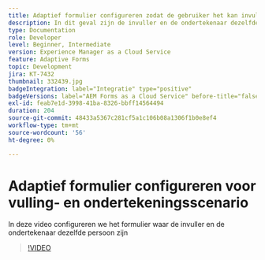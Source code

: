 ```yaml
---
title: Adaptief formulier configureren zodat de gebruiker het kan invullen en ondertekenen
description: In dit geval zijn de invuller en de ondertekenaar dezelfde persoon.
type: Documentation
role: Developer
level: Beginner, Intermediate
version: Experience Manager as a Cloud Service
feature: Adaptive Forms
topic: Development
jira: KT-7432
thumbnail: 332439.jpg
badgeIntegration: label="Integratie" type="positive"
badgeVersions: label="AEM Forms as a Cloud Service" before-title="false"
exl-id: feab7e1d-3998-41ba-8326-bbff14564494
duration: 204
source-git-commit: 48433a5367c281cf5a1c106b08a1306f1b0e8ef4
workflow-type: tm+mt
source-wordcount: '56'
ht-degree: 0%

---
```


# Adaptief formulier configureren voor vulling- en ondertekeningsscenario


In deze video configureren we het formulier waar de invuller en de ondertekenaar dezelfde persoon zijn

>[!VIDEO](https://video.tv.adobe.com/v/332439?quality=12&learn=on)
